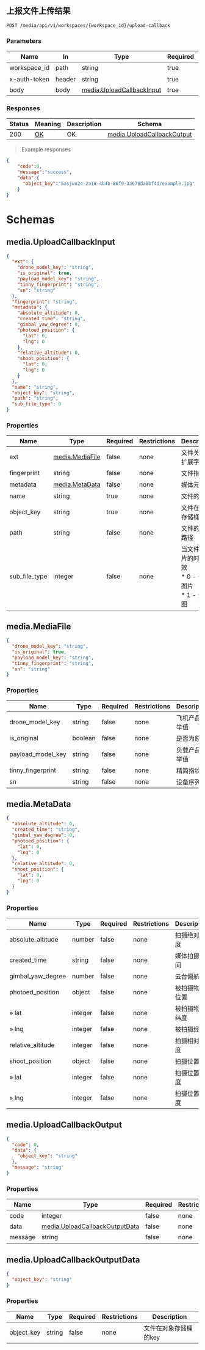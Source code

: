 ## 上报文件上传结果

<a id="opIdmedia-service-upload-callback"></a>
`POST /media/api/v1/workspaces/{workspace_id}/upload-callback`
<h3 id="上报文件上传结果-parameters">Parameters</h3>

|Name|In|Type|Required|Description|
|---|---|---|---|---|
|workspace_id|path|string|true|工作空间id|
|x-auth-token|header|string|true|访问令牌|
|body|body|[media.UploadCallbackInput](#schemamedia.uploadcallbackinput)|true| |

<h3 id="上报文件上传结果-responses">Responses</h3>

|Status|Meaning|Description|Schema|
|---|---|---|---|
|200|[OK](https://tools.ietf.org/html/rfc7231#section-6.3.1)|OK|[media.UploadCallbackOutput](#schemamedia.uploadcallbackoutput)|

> Example responses 
```json
{
    "code":0,
    "message":"success",
   	"data":{
      "object_key":"5asjwu24-2a18-4b4b-86f9-3a678da0bf4d/example.jpg"
    }
}
```


# Schemas
<h2 id="tocS_media.UploadCallbackInput">media.UploadCallbackInput</h2>
<!-- backwards compatibility -->
<a id="schemamedia.uploadcallbackinput"></a>
<a id="schema_media.UploadCallbackInput"></a>
<a id="tocSmedia.uploadcallbackinput"></a>
<a id="tocsmedia.uploadcallbackinput"></a>

```json
{
  "ext": {
    "drone_model_key": "string",
    "is_original": true,
    "payload_model_key": "string",
    "tinny_fingerprint": "string",
    "sn": "string"
  },
  "fingerprint": "string",
  "metadata": {
    "absolute_altitude": 0,
    "created_time": "string",
    "gimbal_yaw_degree": 0,
    "photoed_position": {
      "lat": 0,
      "lng": 0
    },
    "relative_altitude": 0,
    "shoot_position": {
      "lat": 0,
      "lng": 0
    }
  },
  "name": "string",
  "object_key": "string",
  "path": "string",
  "sub_file_type": 0
}

```

### Properties

|Name|Type|Required|Restrictions|Description|
|---|---|---|---|---|
|ext|[media.MediaFile](#schemamedia.mediafile)|false|none|文件关联的扩展字段|
|fingerprint|string|false|none|文件指纹|
|metadata|[media.MetaData](#schemamedia.metadata)|false|none|媒体元数据|
|name|string|true|none|文件的名称|
|object_key|string|true|none|文件在对象存储桶的key|
|path|string|false|none|文件的业务路径|
|sub_file_type|integer|false|none|当文件为图片的时候生效<br>* 0 - 普通图片<br>* 1 - 全景图|


<h2 id="tocS_media.MediaFile">media.MediaFile</h2>
<!-- backwards compatibility -->
<a id="schemamedia.mediafile"></a>
<a id="schema_media.MediaFile"></a>
<a id="tocSmedia.mediafile"></a>
<a id="tocsmedia.mediafile"></a>

```json
{
  "drone_model_key": "string",
  "is_original": true,
  "payload_model_key": "string",
  "tinny_fingerprint": "string",
  "sn": "string"
}

```

### Properties

|Name|Type|Required|Restrictions|Description|
|---|---|---|---|---|
|drone_model_key|string|false|none|飞机产品枚举值|
|is_original|boolean|false|none|是否为原图|
|payload_model_key|string|false|none|负载产品枚举值|
|tinny_fingerprint|string|false|none|精简指纹|
|sn|string|false|none|设备序列号|

<h2 id="tocS_media.MetaData">media.MetaData</h2>
<!-- backwards compatibility -->
<a id="schemamedia.metadata"></a>
<a id="schema_media.MetaData"></a>
<a id="tocSmedia.metadata"></a>
<a id="tocsmedia.metadata"></a>

```json
{
  "absolute_altitude": 0,
  "created_time": "string",
  "gimbal_yaw_degree": 0,
  "photoed_position": {
    "lat": 0,
    "lng": 0
  },
  "relative_altitude": 0,
  "shoot_position": {
    "lat": 0,
    "lng": 0
  }
}

```

### Properties

|Name|Type|Required|Restrictions|Description|
|---|---|---|---|---|
|absolute_altitude|number|false|none|拍摄绝对高度|
|created_time|string|false|none|媒体拍摄时间|
|gimbal_yaw_degree|number|false|none|云台偏航角|
|photoed_position|object|false|none|被拍摄物体位置|
|» lat|integer|false|none|被拍摄物体纬度|
|» lng|integer|false|none|被拍摄经度|
|relative_altitude|integer|false|none|拍摄相对高度|
|shoot_position|object|false|none|拍摄位置|
|» lat|integer|false|none|拍摄位置纬度|
|» lng|integer|false|none|拍摄位置经度|

<h2 id="tocS_media.UploadCallbackOutput">media.UploadCallbackOutput</h2>
<!-- backwards compatibility -->
<a id="schemamedia.uploadcallbackoutput"></a>
<a id="schema_media.UploadCallbackOutput"></a>
<a id="tocSmedia.uploadcallbackoutput"></a>
<a id="tocsmedia.uploadcallbackoutput"></a>

```json
{
  "code": 0,
  "data": {
    "object_key": "string"
  },
  "message": "string"
}

```

### Properties

|Name|Type|Required|Restrictions|Description|
|---|---|---|---|---|
|code|integer|false|none|错误码|
|data|[media.UploadCallbackOutputData](#schemamedia.uploadcallbackoutputdata)|false|none|none|
|message|string|false|none|错误描述|

<h2 id="tocS_media.UploadCallbackOutputData">media.UploadCallbackOutputData</h2>
<!-- backwards compatibility -->
<a id="schemamedia.uploadcallbackoutputdata"></a>
<a id="schema_media.UploadCallbackOutputData"></a>
<a id="tocSmedia.uploadcallbackoutputdata"></a>
<a id="tocsmedia.uploadcallbackoutputdata"></a>

```json
{
  "object_key": "string"
}

```

### Properties

|Name|Type|Required|Restrictions|Description|
|---|---|---|---|---|
|object_key|string|false|none|文件在对象存储桶的key|